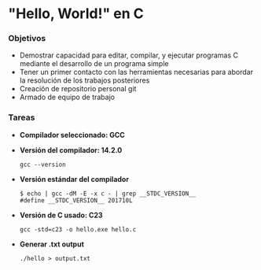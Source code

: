 # "Hello, World!" en C

### Objetivos
- Demostrar capacidad para editar, compilar, y ejecutar programas C mediante el desarrollo de un programa simple
- Tener un primer contacto con las herramientas necesarias para abordar la resolución de los trabajos posteriores
- Creación de repositorio personal git
- Armado de equipo de trabajo

### Tareas

- **Compilador seleccionado: GCC**

- **Versión del compilador: 14.2.0**
     
      gcc --version

- **Versión estándar del compilador**

      $ echo | gcc -dM -E -x c - | grep __STDC_VERSION__
      #define __STDC_VERSION__ 201710L


- **Versión de C usado: C23**

      gcc -std=c23 -o hello.exe hello.c

- **Generar .txt output**

      ./hello > output.txt


